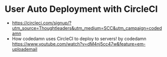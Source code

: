 # User Auto Deployment with CircleCI
  - https://circleci.com/signup/?utm_source=Thoughtleaders&utm_medium=SCC&utm_campaign=codedamn
- How codedamn uses CircleCI to deploy to servers! by codedamn
https://www.youtube.com/watch?v=dM4nj5cc47w&feature=em-uploademail
